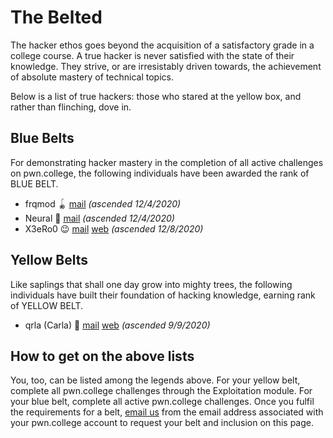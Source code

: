 # The Belted

The hacker ethos goes beyond the acquisition of a satisfactory grade in a college course.
A true hacker is never satisfied with the state of their knowledge.
They strive, or are irresistably driven towards, the achievement of absolute mastery of technical topics.

Below is a list of true hackers: those who stared at the yellow box, and rather than flinching, dove in.

## Blue Belts

For demonstrating hacker mastery in the completion of all active challenges on pwn.college, the following individuals have been awarded the rank of BLUE BELT.

- frqmod 🪀 [mail](mailto:frqmod@gmail.com) *(ascended 12/4/2020)*
- Neural 🤡 [mail](mailto:neural@protonmail.com) *(ascended 12/4/2020)*
- X3eRo0 😉 [mail](psinghania929@gmail.com) [web](https://x3ero0.tech) *(ascended 12/8/2020)*

## Yellow Belts

Like saplings that shall one day grow into mighty trees, the following individuals have built their foundation of hacking knowledge, earning rank of YELLOW BELT.

- qrla (Carla) 🥺 [mail](mailto:loresfca.flores1@gmail.com) [web](https://carla.is.mad.af/) *(ascended 9/9/2020)*

## How to get on the above lists

You, too, can be listed among the legends above.
For your yellow belt, complete all pwn.college challenges through the Exploitation module.
For your blue belt, complete all active pwn.college challenges.
Once you fulfil the requirements for a belt, [email us](mailto:pwn-college@asu.edu) from the email address associated with your pwn.college account to request your belt and inclusion on this page.
